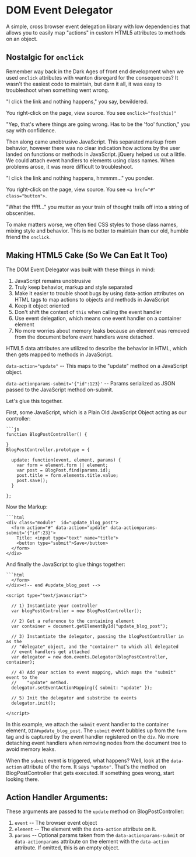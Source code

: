# DOM Event Delegator

A simple, cross browser event delegation library with low dependencies that
allows you to easily map "actions" in custom HTML5 attributes to methods on an
object.

## Nostalgic for `onclick`

Remember way back in the Dark Ages of front end development when we used
`onclick` attributes with wanton disregard for the consequences? It wasn't the
easiest code to maintain, but darn it all, it was easy to troubleshoot when
something went wrong.

"I click the link and nothing happens," you say, bewildered.

You right-click on the page, view source. You see `onclick="foo(this)"`

"Yep, that's where things are going wrong. Has to be the 'foo' function," you
say with confidence.

Then along came unobtrusive JavaScript. This separated markup from behavior,
however there was no clear indication how actions by the user landed on
functions or methods in JavaScript. jQuery helped us out a little. We could
attach event handlers to elements using class names. When problems arose, it was
more difficult to troubleshoot.

"I click the link and nothing happens, hmmmm..." you ponder.

You right-click on the page, view source. You see `<a href="#" class="button">`.

"What the fffff..." you mutter as your train of thought trails off into a string
of obscenities.

To make matters worse, we often tied CSS styles to those class names, mixing
style and behavior. This is no better to maintain than our old, humble friend
the `onclick`.

## Making HTML5 Cake (So We Can Eat It Too)

The DOM Event Delegator was built with these things in mind:

1. JavaScript remains unobtrusive
2. Truly keep behavior, markup and style separated
3. Make it easier to trouble shoot bugs by using data-action attributes on HTML
   tags to map actions to objects and methods in JavaScript
4. Keep it object oriented
5. Don't shift the context of `this` when calling the event handler
6. Use event delegation, which means one event handler on a container element
7. No more worries about memory leaks because an element was removed from the
   document before event handlers were detached.

HTML5 data attributes are utilized to describe the behavior in HTML, which then
gets mapped to methods in JavaScript.

`data-action="update"` -- This maps to the "update" method on a JavaScript
object.

`data-actionparams-submit='{"id":123}'` -- Params serialized as JSON passed to
the JavaScript method on-submit.

Let's glue this together.

First, some JavaScript, which is a Plain Old JavaScript Object acting as our
controller:

    ```js
    function BlogPostController() {

    }
    BlogPostController.prototype = {

      update: function(event, element, params) {
        var form = element.form || element;
        var post = BlogPost.find(params.id);
        post.title = form.elements.title.value;
        post.save();
      }

    };

Now the Markup:

    ```html
    <div class="module"  id="update_blog_post">
      <form action="#" data-action="update" data-actionparams-submit='{"id":23}'>
        Title: <input type="text" name="title">
        <button type="submit">Save</button>
      </form>
    </div>

And finally the JavaScript to glue things together:

    ```html
      </form>
    </div><!-- end #update_blog_post -->

    <script type="text/javascript">

      // 1) Instantiate your controller
      var blogPostController = new BlogPostController();

      // 2) Get a reference to the containing element
      var container = document.getElementById("update_blog_post");

      // 3) Instantiate the delegator, passing the blogPostController in as the
      // "delegate" object, and the "container" to which all delegated
      // event handlers get attached
      var delegator = new dom.events.Delegator(blogPostController, container);
      
      // 4) Add your action to event mapping, which maps the "submit" event to the
      //    "update" method.
      delegator.setEventActionMapping({ submit: "update" });

      // 5) Init the delegator and substribe to events
      delegator.init();
      
    </script>

In this example, we attach the `submit` event handler to the container element,
`DIV#update_blog_post`. The `submit` event bubbles up from the `form` tag and is
captured by the event handler registered on the `div`. No more detaching event
handlers when removing nodes from the document tree to avoid memory leaks.

When the `submit` event is triggered, what happens? Well, look at the
`data-action` attribute of the `form`. It says `"update"`. That's the method on
BlogPostController that gets executed. If something goes wrong, start looking
there.

## Action Handler Arguments:

These arguments are passed to the `update` method on BlogPostController:

1. `event` -- The browser event object
2. `element` -- The element with the `data-action` attribute on it.
3. `params` -- Optional params taken from the `data-actionparams-submit` or
   `data-actionparams` attribute on the element with the `data-action`
   attribute. If omitted, this is an empty object.